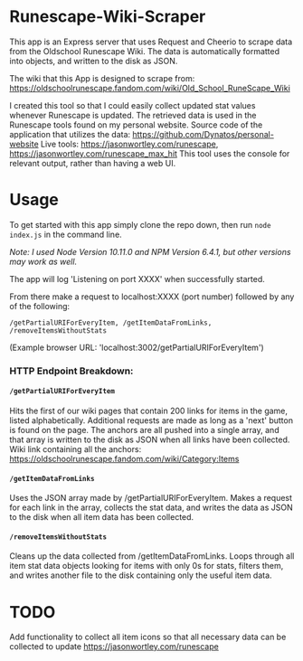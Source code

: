 # Runescape-Wiki-Scraper
This app is an Express server that uses Request and Cheerio to scrape data from the Oldschool Runescape Wiki. The data is automatically formatted into objects, and written to the disk as JSON.

The wiki that this App is designed to scrape from:
https://oldschoolrunescape.fandom.com/wiki/Old_School_RuneScape_Wiki

I created this tool so that I could easily collect updated stat values whenever Runescape is updated. The retrieved data is used in the Runescape tools found on my personal website. 
Source code of the application that utilizes the data: https://github.com/Dynatos/personal-website
Live tools: https://jasonwortley.com/runescape, https://jasonwortley.com/runescape_max_hit
This tool uses the console for relevant output, rather than having a web UI.

# Usage
To get started with this app simply clone the repo down, then run `node index.js` in the command line.

*Note: I used Node Version 10.11.0 and NPM Version 6.4.1, but other versions may work as well.*

The app will log 'Listening on port XXXX' when successfully started. 

From there make a request to localhost:XXXX (port number) followed by any of the following:
```
/getPartialURIForEveryItem, /getItemDataFromLinks, /removeItemsWithoutStats
```
(Example browser URL: 'localhost:3002/getPartialURIForEveryItem')


### HTTP Endpoint Breakdown:

  #### `/getPartialURIForEveryItem`
  Hits the first of our wiki pages that contain 200 links for items in the game, listed alphabetically. Additional requests are made
  as long as a 'next' button is found on the page. The anchors are all pushed into a single array, and that array is written to the
  disk as JSON when all links have been collected.
  Wiki link containing all the anchors: https://oldschoolrunescape.fandom.com/wiki/Category:Items
    
    
  #### `/getItemDataFromLinks`
  Uses the JSON array made by /getPartialURIForEveryItem. Makes a request for each link in the array, collects the stat data, and
  writes the data as JSON to the disk when all item data has been collected.
    
    
  #### `/removeItemsWithoutStats`
  Cleans up the data collected from /getItemDataFromLinks. Loops through all item stat data objects looking for items with only 0s for 
  stats, filters them, and writes another file to the disk containing only the useful item data.


# TODO
  Add functionality to collect all item icons so that all necessary data can be collected to update https://jasonwortley.com/runescape
